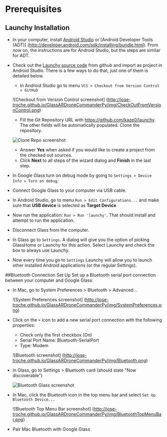 # Prerequisites

## Launchy Installation

* In your computer, install [Android Studio](http://developer.android.com/sdk/installing/studio.html) 
or [Android Developer Tools (ADT)] (http://developer.android.com/sdk/installing/bundle.html).
From now on, the instructions are for Android Studio, but the steps are similar for ADT.
* Check out the [Launchy source code](https://github.com/kaze0/launchy) from github and import as 
project in Android Studio. There is a few ways to do that, just one of them is detailed below.
  * In Android Studio go to menu `VCS > Checkout from Version Control > GitHub`
  
  ![Checkout from Version Control screenshot]
  (http://jose-troche.github.io/GlassARDroneCommanderPy/img/CheckOutFromVersionControl.png)
  * Fill the Git Repository URL with https://github.com/kaze0/launchy. The other fields will be 
  automatically populated. Clone the repository.

  ![Clone Repo screenshot](http://jose-troche.github.io/GlassARDroneCommanderPy/img/clonerepo.png)
  * Answer **Yes** when asked if you would like to create a project from the checked out sources.
  * Click **Next** to all steps of the wizard dialog and **Finish** in the last step.
* In Google Glass turn on debug mode by going to `Settings > Device Info > Turn on debug`.
* Connect Google Glass to your computer via USB cable.
* In Android Studio, go to menu `Run > Edit Configurations...` and make sure that **USB device** 
is selected as **Target Device**
* Now run the application: `Run > Run 'launchy'`. That should install and attempt to run the application.
* Disconnect Glass from the computer.
* In Glass go to `Settings`. A dialog will give you the option of picking GlassHome or Launchy for this action.
Select Launchy and check the box to always use Launchy.
* Now every time you go to `Settings` Launchy will allow you to launch other installed Android applications 
(or the regular Settings).

##Bluetooth Connection Set Up
Set up a Bluetooth serial port connection between your computer and Google Glass:
* In Mac, go to System Preferences > Bluetooth > Advanced... 

  ![System Preferences screenshot]
   (http://jose-troche.github.io/GlassARDroneCommanderPy/img/SystemPreferences.png)

* Click on the `+` icon to add a new serial port connection with the following properties:
   * Check only the first checkbox (On)
   * Serial Port Name: Bluetooth-SerialPort
   * Type: Modem

   ![Bluetooth screenshot]
   (http://jose-troche.github.io/GlassARDroneCommanderPy/img/Bluetooth.png)
   
* In Glass, go to Settings > Bluetooth card (should state "Now discoverable")

  ![Bluetooth Glass screenshot](http://jose-troche.github.io/GlassARDroneCommanderPy/img/BluetoothGlass.png)
* In Mac, click the Bluetooth icon in the top menu bar and select `Set Up Bluetooth Device...`

  ![Bluetooth Top Menu Bar screenshot]
  (http://jose-troche.github.io/GlassARDroneCommanderPy/img/BluetoothTopMenuBar.png)
* Pair Mac Bluetooth with Google Glass
